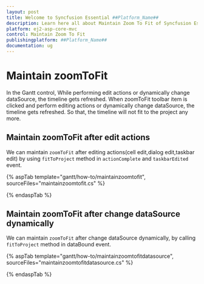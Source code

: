 ```yaml
---
layout: post
title: Welcome to Syncfusion Essential ##Platform_Name##
description: Learn here all about Maintain Zoom To Fit of Syncfusion Essential ##Platform_Name## widgets based on HTML5 and jQuery.
platform: ej2-asp-core-mvc
control: Maintain Zoom To Fit
publishingplatform: ##Platform_Name##
documentation: ug
---
```



# Maintain zoomToFit

In the Gantt control, While performing edit actions or dynamically change dataSource, the timeline gets refreshed. When zoomToFit toolbar item is clicked and perform editing actions or dynamically change dataSource, the timeline gets refreshed. So that, the timeline will not fit to the project any more.

## Maintain zoomToFit after edit actions

We can maintain `zoomToFit` after editing actions(cell edit,dialog edit,taskbar edit) by using `fitToProject` method in `actionComplete` and `taskbarEdited` event.

{% aspTab template="gantt/how-to/maintainzoomtofit", sourceFiles="maintainzoomtofit.cs" %}

{% endaspTab %}

## Maintain zoomToFit after change dataSource dynamically

We can maintain `zoomToFit` after change dataSource dynamically, by calling `fitToProject` method in dataBound event.

{% aspTab template="gantt/how-to/maintainzoomtofitdatasource", sourceFiles="maintainzoomtofitdatasource.cs" %}

{% endaspTab %}